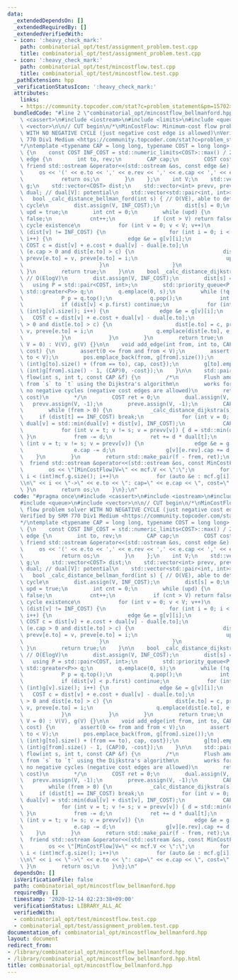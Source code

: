 ```yaml
---
data:
  _extendedDependsOn: []
  _extendedRequiredBy: []
  _extendedVerifiedWith:
  - icon: ':heavy_check_mark:'
    path: combinatorial_opt/test/assignment_problem.test.cpp
    title: combinatorial_opt/test/assignment_problem.test.cpp
  - icon: ':heavy_check_mark:'
    path: combinatorial_opt/test/mincostflow.test.cpp
    title: combinatorial_opt/test/mincostflow.test.cpp
  _pathExtension: hpp
  _verificationStatusIcon: ':heavy_check_mark:'
  attributes:
    links:
    - https://community.topcoder.com/stat?c=problem_statement&pm=15702>
  bundledCode: "#line 2 \"combinatorial_opt/mincostflow_bellmanford.hpp\"\n#include\
    \ <cassert>\n#include <iostream>\n#include <limits>\n#include <queue>\n#include\
    \ <vector>\n\n// CUT begin\n/*\nMinCostFlow: Minimum-cost flow problem solver\
    \ WITH NO NEGATIVE CYCLE (just negative cost edge is allowed)\nVerified by SRM\
    \ 770 Div1 Medium <https://community.topcoder.com/stat?c=problem_statement&pm=15702>\n\
    */\ntemplate <typename CAP = long long, typename COST = long long> struct MinCostFlow\
    \ {\n    const COST INF_COST = std::numeric_limits<COST>::max() / 2;\n    struct\
    \ edge {\n        int to, rev;\n        CAP cap;\n        COST cost;\n       \
    \ friend std::ostream &operator<<(std::ostream &os, const edge &e) {\n       \
    \     os << '(' << e.to << ',' << e.rev << ',' << e.cap << ',' << e.cost << ')';\n\
    \            return os;\n        }\n    };\n    int V;\n    std::vector<std::vector<edge>>\
    \ g;\n    std::vector<COST> dist;\n    std::vector<int> prevv, preve;\n    std::vector<COST>\
    \ dual; // dual[V]: potential\n    std::vector<std::pair<int, int>> pos;\n\n \
    \   bool _calc_distance_bellman_ford(int s) { // O(VE), able to detect negative\
    \ cycle\n        dist.assign(V, INF_COST);\n        dist[s] = 0;\n        bool\
    \ upd = true;\n        int cnt = 0;\n        while (upd) {\n            upd =\
    \ false;\n            cnt++;\n            if (cnt > V) return false; // Negative\
    \ cycle existence\n            for (int v = 0; v < V; v++)\n                if\
    \ (dist[v] != INF_COST) {\n                    for (int i = 0; i < (int)g[v].size();\
    \ i++) {\n                        edge &e = g[v][i];\n                       \
    \ COST c = dist[v] + e.cost + dual[v] - dual[e.to];\n                        if\
    \ (e.cap > 0 and dist[e.to] > c) {\n                            dist[e.to] = c,\
    \ prevv[e.to] = v, preve[e.to] = i;\n                            upd = true;\n\
    \                        }\n                    }\n                }\n       \
    \ }\n        return true;\n    }\n\n    bool _calc_distance_dijkstra(int s) {\
    \ // O(ElogV)\n        dist.assign(V, INF_COST);\n        dist[s] = 0;\n     \
    \   using P = std::pair<COST, int>;\n        std::priority_queue<P, std::vector<P>,\
    \ std::greater<P>> q;\n        q.emplace(0, s);\n        while (!q.empty()) {\n\
    \            P p = q.top();\n            q.pop();\n            int v = p.second;\n\
    \            if (dist[v] < p.first) continue;\n            for (int i = 0; i <\
    \ (int)g[v].size(); i++) {\n                edge &e = g[v][i];\n             \
    \   COST c = dist[v] + e.cost + dual[v] - dual[e.to];\n                if (e.cap\
    \ > 0 and dist[e.to] > c) {\n                    dist[e.to] = c, prevv[e.to] =\
    \ v, preve[e.to] = i;\n                    q.emplace(dist[e.to], e.to);\n    \
    \            }\n            }\n        }\n        return true;\n    }\n\n    MinCostFlow(int\
    \ V = 0) : V(V), g(V) {}\n\n    void add_edge(int from, int to, CAP cap, COST\
    \ cost) {\n        assert(0 <= from and from < V);\n        assert(0 <= to and\
    \ to < V);\n        pos.emplace_back(from, g[from].size());\n        g[from].emplace_back(edge{to,\
    \ (int)g[to].size() + (from == to), cap, cost});\n        g[to].emplace_back(edge{from,\
    \ (int)g[from].size() - 1, (CAP)0, -cost});\n    }\n\n    std::pair<CAP, COST>\
    \ flow(int s, int t, const CAP &f) {\n        /*\n        Flush amount of `f`\
    \ from `s` to `t` using the Dijkstra's algorithm\n        works for graph with\
    \ no negative cycles (negative cost edges are allowed)\n        retval: (flow,\
    \ cost)\n        */\n        COST ret = 0;\n        dual.assign(V, 0);\n     \
    \   prevv.assign(V, -1);\n        preve.assign(V, -1);\n        CAP frem = f;\n\
    \        while (frem > 0) {\n            _calc_distance_dijkstra(s);\n       \
    \     if (dist[t] == INF_COST) break;\n            for (int v = 0; v < V; v++)\
    \ dual[v] = std::min(dual[v] + dist[v], INF_COST);\n            CAP d = frem;\n\
    \            for (int v = t; v != s; v = prevv[v]) { d = std::min(d, g[prevv[v]][preve[v]].cap);\
    \ }\n            frem -= d;\n            ret += d * dual[t];\n            for\
    \ (int v = t; v != s; v = prevv[v]) {\n                edge &e = g[prevv[v]][preve[v]];\n\
    \                e.cap -= d;\n                g[v][e.rev].cap += d;\n        \
    \    }\n        }\n        return std::make_pair(f - frem, ret);\n    }\n\n  \
    \  friend std::ostream &operator<<(std::ostream &os, const MinCostFlow &mcf) {\n\
    \        os << \"[MinCostFlow]V=\" << mcf.V << \":\";\n        for (int i = 0;\
    \ i < (int)mcf.g.size(); i++)\n            for (auto &e : mcf.g[i]) { os << \"\
    \\n\" << i << \"->\" << e.to << \": cap=\" << e.cap << \", cost=\" << e.cost;\
    \ }\n        return os;\n    }\n};\n"
  code: "#pragma once\n#include <cassert>\n#include <iostream>\n#include <limits>\n\
    #include <queue>\n#include <vector>\n\n// CUT begin\n/*\nMinCostFlow: Minimum-cost\
    \ flow problem solver WITH NO NEGATIVE CYCLE (just negative cost edge is allowed)\n\
    Verified by SRM 770 Div1 Medium <https://community.topcoder.com/stat?c=problem_statement&pm=15702>\n\
    */\ntemplate <typename CAP = long long, typename COST = long long> struct MinCostFlow\
    \ {\n    const COST INF_COST = std::numeric_limits<COST>::max() / 2;\n    struct\
    \ edge {\n        int to, rev;\n        CAP cap;\n        COST cost;\n       \
    \ friend std::ostream &operator<<(std::ostream &os, const edge &e) {\n       \
    \     os << '(' << e.to << ',' << e.rev << ',' << e.cap << ',' << e.cost << ')';\n\
    \            return os;\n        }\n    };\n    int V;\n    std::vector<std::vector<edge>>\
    \ g;\n    std::vector<COST> dist;\n    std::vector<int> prevv, preve;\n    std::vector<COST>\
    \ dual; // dual[V]: potential\n    std::vector<std::pair<int, int>> pos;\n\n \
    \   bool _calc_distance_bellman_ford(int s) { // O(VE), able to detect negative\
    \ cycle\n        dist.assign(V, INF_COST);\n        dist[s] = 0;\n        bool\
    \ upd = true;\n        int cnt = 0;\n        while (upd) {\n            upd =\
    \ false;\n            cnt++;\n            if (cnt > V) return false; // Negative\
    \ cycle existence\n            for (int v = 0; v < V; v++)\n                if\
    \ (dist[v] != INF_COST) {\n                    for (int i = 0; i < (int)g[v].size();\
    \ i++) {\n                        edge &e = g[v][i];\n                       \
    \ COST c = dist[v] + e.cost + dual[v] - dual[e.to];\n                        if\
    \ (e.cap > 0 and dist[e.to] > c) {\n                            dist[e.to] = c,\
    \ prevv[e.to] = v, preve[e.to] = i;\n                            upd = true;\n\
    \                        }\n                    }\n                }\n       \
    \ }\n        return true;\n    }\n\n    bool _calc_distance_dijkstra(int s) {\
    \ // O(ElogV)\n        dist.assign(V, INF_COST);\n        dist[s] = 0;\n     \
    \   using P = std::pair<COST, int>;\n        std::priority_queue<P, std::vector<P>,\
    \ std::greater<P>> q;\n        q.emplace(0, s);\n        while (!q.empty()) {\n\
    \            P p = q.top();\n            q.pop();\n            int v = p.second;\n\
    \            if (dist[v] < p.first) continue;\n            for (int i = 0; i <\
    \ (int)g[v].size(); i++) {\n                edge &e = g[v][i];\n             \
    \   COST c = dist[v] + e.cost + dual[v] - dual[e.to];\n                if (e.cap\
    \ > 0 and dist[e.to] > c) {\n                    dist[e.to] = c, prevv[e.to] =\
    \ v, preve[e.to] = i;\n                    q.emplace(dist[e.to], e.to);\n    \
    \            }\n            }\n        }\n        return true;\n    }\n\n    MinCostFlow(int\
    \ V = 0) : V(V), g(V) {}\n\n    void add_edge(int from, int to, CAP cap, COST\
    \ cost) {\n        assert(0 <= from and from < V);\n        assert(0 <= to and\
    \ to < V);\n        pos.emplace_back(from, g[from].size());\n        g[from].emplace_back(edge{to,\
    \ (int)g[to].size() + (from == to), cap, cost});\n        g[to].emplace_back(edge{from,\
    \ (int)g[from].size() - 1, (CAP)0, -cost});\n    }\n\n    std::pair<CAP, COST>\
    \ flow(int s, int t, const CAP &f) {\n        /*\n        Flush amount of `f`\
    \ from `s` to `t` using the Dijkstra's algorithm\n        works for graph with\
    \ no negative cycles (negative cost edges are allowed)\n        retval: (flow,\
    \ cost)\n        */\n        COST ret = 0;\n        dual.assign(V, 0);\n     \
    \   prevv.assign(V, -1);\n        preve.assign(V, -1);\n        CAP frem = f;\n\
    \        while (frem > 0) {\n            _calc_distance_dijkstra(s);\n       \
    \     if (dist[t] == INF_COST) break;\n            for (int v = 0; v < V; v++)\
    \ dual[v] = std::min(dual[v] + dist[v], INF_COST);\n            CAP d = frem;\n\
    \            for (int v = t; v != s; v = prevv[v]) { d = std::min(d, g[prevv[v]][preve[v]].cap);\
    \ }\n            frem -= d;\n            ret += d * dual[t];\n            for\
    \ (int v = t; v != s; v = prevv[v]) {\n                edge &e = g[prevv[v]][preve[v]];\n\
    \                e.cap -= d;\n                g[v][e.rev].cap += d;\n        \
    \    }\n        }\n        return std::make_pair(f - frem, ret);\n    }\n\n  \
    \  friend std::ostream &operator<<(std::ostream &os, const MinCostFlow &mcf) {\n\
    \        os << \"[MinCostFlow]V=\" << mcf.V << \":\";\n        for (int i = 0;\
    \ i < (int)mcf.g.size(); i++)\n            for (auto &e : mcf.g[i]) { os << \"\
    \\n\" << i << \"->\" << e.to << \": cap=\" << e.cap << \", cost=\" << e.cost;\
    \ }\n        return os;\n    }\n};\n"
  dependsOn: []
  isVerificationFile: false
  path: combinatorial_opt/mincostflow_bellmanford.hpp
  requiredBy: []
  timestamp: '2020-12-14 02:23:38+09:00'
  verificationStatus: LIBRARY_ALL_AC
  verifiedWith:
  - combinatorial_opt/test/mincostflow.test.cpp
  - combinatorial_opt/test/assignment_problem.test.cpp
documentation_of: combinatorial_opt/mincostflow_bellmanford.hpp
layout: document
redirect_from:
- /library/combinatorial_opt/mincostflow_bellmanford.hpp
- /library/combinatorial_opt/mincostflow_bellmanford.hpp.html
title: combinatorial_opt/mincostflow_bellmanford.hpp
---
```

